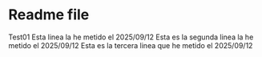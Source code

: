 # Readme file
Test01
Esta linea la he metido el 2025/09/12
Esta es la segunda linea la he metido el 2025/09/12
Esta es la tercera linea que he metido el 2025/09/12